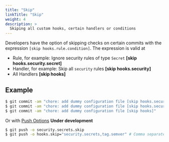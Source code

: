 ```yaml
---
title: "Skip"
linkTitle: "Skip"
weight: 4
description: >
  Skiping all custom hooks, certain handlers or conditions
---
```


Developers have the option of skipping checks on certain commits with the expression `[skip hooks.rule.condition]`. The expression is valid at

* Rule, for example: Ignore security rules of type `Secret` **[skip hooks.security.secret]**
* Handler, for example: Skip all `security` rules **[skip hooks.security]**
* All Handlers **[skip hooks]**

Example
----------
```bash
$ git commit -am "chore: add dummy configuration file [skip hooks.security.secret]"
$ git commit -am "chore: add dummy configuration file [skip hooks.security]"
$ git commit -am "chore: add dummy configuration file [skip hooks]"
```

Or with [Push Options](https://git-scm.com/docs/git-push#Documentation/git-push.txt--oltoptiongt) **Under development**
```bash
$ git push -o security.secrets.skip
$ git push -o hooks.skip="security.secrets,tag.semver" # Comma separated handler.rule
```